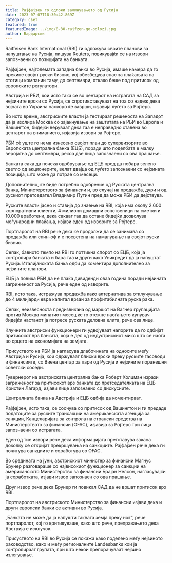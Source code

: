 ```yaml
---
title: Рајфајзен го одложи заминувањето од Русија
date: 2023-07-07T18:30:42.869Z
category: свет
featured: true
featuredImage: ../img/8-30-rajfzen-go-odlozi.jpg
author: Вардарски
---
```

Raiffeisen Bank International (RBI) ги одложува своите планови за напуштање на Русија, пишува Reuters, повикувајќи се на извори запознаени со позицијата на банката.

Рајфајзен, најголемата западна банка во Русија, имаше намера да го прекине својот руски бизнис, кој обезбедува спас за плаќањата на стотици компании таму, до септември, откако беше под притисок од европските регулатори.

Австрија и РБИ, кои исто така се во центарот на истрагата на САД за нејзините врски со Русија, се спротивставуваат на тоа со надеж дека војната во Украина наскоро ќе заврши, изјавија луѓето за Ројтерс.

Во исто време, австриските власти ја тестираат решеноста на Западот да ја изолира Москва со зајакнување на заштитата на РБИ во Европа и Вашингтон, бидејќи веруваат дека таа е неправедно ставена во центарот на вниманието, изјавија извори за Ројтерс.

РБИ сè уште го нема изнесено својот план до супервизорите во Европската централна банка (ЕЦБ), поради што поделбата е малку веројатна до септември, рекоа две лица запознаени со ова прашање.

Банката сака да почека одобрување од ЕЦБ пред да побара зелено светло од акционерите, велат двајца од луѓето запознаени со нејзината позиција, што може да потрае со месеци.

Дополнително, ќе биде потребно одобрение од Руската централна банка, Министерството за финансии и, во случај на продажба, дури и од рускиот претседател Владимир Путин пред да може РБИ да дејствува.

Руските власти јасно и ставија до знаење на RBI, која има околу 2.600 корпоративни клиенти, 4 милиони домашни сопственици на сметки и 10.000 вработени, дека сакаат таа да остане бидејќи дозволува меѓународни плаќања, изјави еден од изворите за Ројтерс.

Портпаролот на RBI рече дека ќе продолжи да се занимава со продажба или спин-оф и е посветена на намалување на својот руски бизнис.

Сепак, бавното темпо на RBI го поттикна спорот со ЕЦБ, која ја контролира банката и бара таа и други како Уникредит да ја напуштат Русија. Италијанската банка одби да коментира дополнително за нејзините планови.

ЕЦБ ја повика РБИ да не плаќа дивиденди оваа година поради нејзината загриженост за Русија, рече еден од изворите.

RBI, исто така, истражува продажба како алтернатива за отклучување до 4 милијарди евра капитал врзан за профитабилната руска рака.

Сепак, неизвесноста предизвикана од маршот на Вагнер групацијата против Москва минатиот месец ќе го отежне наоѓањето купувач бидејќи настанот ја потресе руската деловна елита, рече ова лице.

Клучните австриски функционери ги удвојуваат напорите да го одбијат притисокот врз банката, која е дел од индустрискиот микс што се наоѓа во срцето на економијата на земјата.

Присуството на РБИ ја нагласува длабочината на односите меѓу Австрија и Русија, кои одржуваат блиски врски преку руските гасоводи и финансиите, со Виена центар за пари од Русија и нејзините поранешни советски соседи.

Гувернерот на австриската централна банка Роберт Холцман изрази загриженост за притисокот врз банката до претседателката на ЕЦБ Кристин Лагард, изјави лице запознаено со дискусиите.

Централната банка на Австрија и ЕЦБ одбија да коментираат.

Рајфајзен, исто така, се соочува со притисок од Вашингтон и ги предаде податоците за руските трансакции на американската агенција за санкции, Канцеларијата за контрола на странски средства на Министерството за финансии (OFAC), изјавија за Ројтерс три лица запознаени со истрагата.

Еден од тие извори рече дека информацијата претставува закана доколку се откријат прекршувања на санкциите. Рајфајзен рече дека ги почитува санкциите и соработува со OFAC.

Во средината на јуни, австрискиот министер за финансии Магнус Брунер разговараше со највисокиот функционер за санкции на американското Министерство за финансии Брајан Нелсон, нагласувајќи ја соработката, изјави извор запознаен со ова прашање.

Друг извор рече дека Брунер ги повикал САД да не вршат притисок врз RBI.

Портпаролот на австриското Министерство за финансии изјави дека и други европски банки се активни во Русија.

„Банката не може да ја напушти таквата земја преку ноќ“, рече портпаролот, кој го критикуваше, како што рече, преправањето дека Австрија е исклучок.

Присуството на RBI во Русија се покажа како поделено меѓу нејзиното раководство, како и меѓу регионалните Landesbanks кои ја контролираат групата, при што некои препорачуваат нејзино излегување.